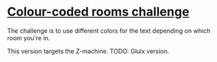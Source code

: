 # [Colour-coded rooms challenge](http://plover.net/~davidw/challenges/#colorcoded_rooms)

The challenge is to use different colors for the text depending on which room you're in.

This version targets the Z-machine. TODO: Glulx version.
